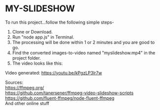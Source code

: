 # MY-SLIDESHOW
To run this project...follow the following simple steps-
1. Clone or Download.
2. Run "node app.js" in Terminal.
3. The processing will be done within 1 or 2 minutes and you are good to go.
4. Find the converted images-to-video named "myslideshow.mp4" in the project folder.
5. The video looks like this:

Video generated: https://youtu.be/kPgzLP3lr7w

Sources: <br>
https://ffmpeg.org/ <br>
https://github.com/tanersener/ffmpeg-video-slideshow-scripts <br>
https://github.com/fluent-ffmpeg/node-fluent-ffmpeg <br>
And other online stuff
